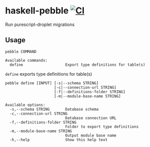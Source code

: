 # haskell-pebble [![CI](https://github.com/easafe/haskell-pebble/actions/workflows/CI.yml/badge.svg)](https://github.com/easafe/haskell-pebble/actions/workflows/CI.yml)

Run purescript-droplet migrations

## Usage

```
pebble COMMAND

Available commands:
  define                   Export type definitions for table(s)
```

`define` exports type definitions for table(s)

```
pebble define [INPUT] [-s|--schema STRING]
                      [-c|--connection-url STRING]
                      [-f|--definitions-folder STRING]
                      [-m|--module-base-name STRING]

Available options:
  -s,--schema STRING       Database schema
  -c,--connection-url STRING
                           Database connection URL
  -f,--definitions-folder STRING
                           Folder to export type definitions
  -m,--module-base-name STRING
                           Output module base name
  -h,--help                Show this help text
```
